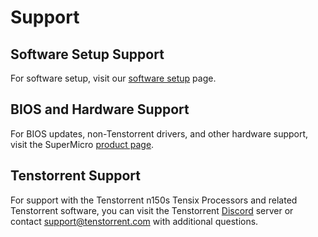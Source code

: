 # Support



## Software Setup Support

For software setup, visit our [software setup](../../../syseng/softwaresetup.md) page.



## BIOS and Hardware Support

For BIOS updates, non-Tenstorrent drivers, and other hardware support, visit the SuperMicro [product page](https://www.supermicro.com/en/products/system/IoT/Box_PC/SYS-E403-12P-FN2T). 



## Tenstorrent Support

For support with the Tenstorrent n150s Tensix Processors and related Tenstorrent software, you can visit the Tenstorrent [Discord](https://discord.gg/tvhGzHQwaj) server or contact [support@tenstorrent.com](mailto:support@tenstorrent.com) with additional questions.